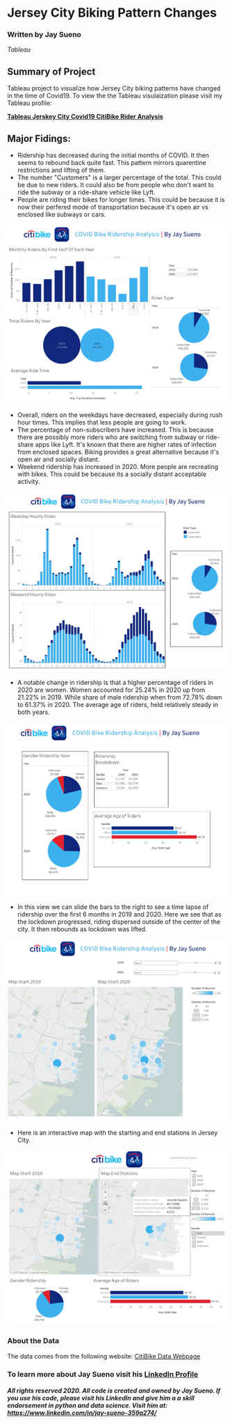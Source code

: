 # Jersey City Biking Pattern Changes
### Written by Jay Sueno
_Tableau_

## Summary of Project
Tableau project to visualize how Jersey City biking patterns have changed in the time of Covid19. To view the the Tableau visulaization please visit my Tableau profile:

**[Tableau Jerskey City Covid19 CitiBike Rider Analysis](https://public.tableau.com/profile/joseph.sueno#!/vizhome/JerseyCityCitiBikeAnalysis2020/Story1)**

## Major Fidings:

* Ridership has decreased during the initial months of COVID. It then seems to rebound back quite fast. This pattern mirrors quarentine restrictions and lifting of them. 
* The number "Customers" is a larger percentage of the total. This could be due to new riders. It could also be from people who don't want to ride the subway or a ride-share vehicle like Lyft.
* People are riding their bikes for longer times. This could be because it is now their perfered mode of transportation because it's open air vs enclosed like subways or cars. 

![citibike1](images/citibike1.jpg)

* Overall, riders on the weekdays have decreased, especially during rush hour times. This implies that less people are going to work. 
* The percentage of non-subscribers have increased. This is because there are possibly more riders who are switching from subway or ride-share apps like Lyft. It's known that there are higher rates of infection from enclosed spaces. Biking provides a great alternative because it's open air and socially distant. 
* Weekend ridership has increased in 2020. More people are recreating with bikes. This could be because its a socially distant acceptable activity.

![citibike2](images/citibike2.jpg)

* A notable change in ridership is that a higher percentage of riders in 2020 are women. Women accounted for 25.24% in 2020  up from 21.22% in 2019. While share of male ridership when from 72.78% down to 61.37% in 2020. The average age of riders, held relatively steady in both years.

![citibike2](images/citibike3.jpg)

* In this view we can slide the bars to the right to see a time lapse of ridership over the first 6 months in 2019 and 2020. Here we see that as the lockdown progressed, riding dispersed outside of the center of the city. It then rebounds as lockdown was lifted. 

![citibike2](images/citibike4.jpg)

* Here is an interactive map with the starting and end stations in Jersey City.

![citibike2](images/citibike5.jpg)


### About the Data

The data comes from the following website: [CitiBike Data Webpage](https://www.citibikenyc.com/system-data)

### To learn more about Jay Sueno visit his [LinkedIn Profile](https://www.linkedin.com/in/jay-sueno-359a274/)

##### All rights reserved 2020. All code is created and owned by Jay Sueno. If you use his code, please visit his LinkedIn and give him a a skill endorsement in python and data science. Visit him at: https://www.linkedin.com/in/jay-sueno-359a274/
